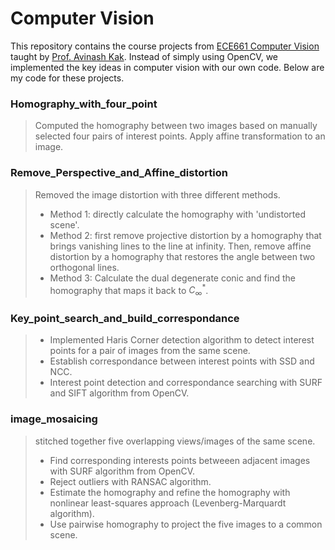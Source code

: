 # Computer Vision
This repository contains the course projects from [ECE661 Computer Vision](https://engineering.purdue.edu/kak/computervision/) taught by [Prof. Avinash Kak](https://engineering.purdue.edu/kak/). Instead of simply using OpenCV, we implemented the key ideas in computer vision with our own code. Below are my code for these projects.   

### Homography_with_four_point
> Computed the homography between two images based on manually selected four pairs of interest points.
> Apply affine transformation to an image.

### Remove_Perspective_and_Affine_distortion
> Removed the image distortion with three different methods.
> - Method 1: directly calculate the homography with 'undistorted scene'.
> - Method 2: first remove projective distortion by a homography that brings vanishing lines to the line at infinity. Then, remove affine distortion by a homography that restores the angle between two orthogonal lines.
> - Method 3: Calculate the dual degenerate conic and find the homography that maps it back to $C^{*}_{\infty}$.

### Key_point_search_and_build_correspondance
> - Implemented Haris Corner detection algorithm to detect interest points for a pair of images from the same scene.
> - Establish correspondance between interest points with SSD and NCC.  
> - Interest point detection and correspondance searching with SURF and SIFT algorithm from OpenCV.

### image_mosaicing
> stitched together five overlapping views/images of the same scene.
> - Find corresponding interests points betweeen adjacent images with SURF algorithm from OpenCV.
> - Reject outliers with RANSAC algorithm.
> - Estimate the homography and refine the homography with nonlinear least-squares approach (Levenberg-Marquardt algorithm). 
> - Use pairwise homography to project the five images to a common scene.
